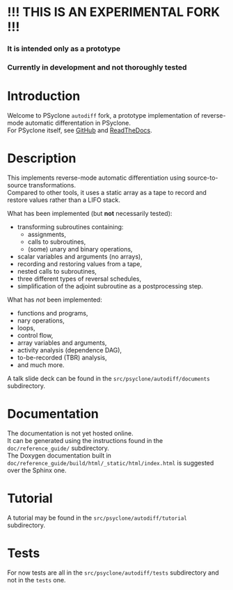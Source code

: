 # !!! THIS IS AN EXPERIMENTAL FORK !!! #
### It is intended only as a prototype ###
### Currently in development and not thoroughly tested ###

# Introduction #

Welcome to PSyclone `autodiff` fork, a prototype implementation of reverse-mode automatic differentation in PSyclone.   
For PSyclone itself, see [GitHub](https://github.com/stfc/PSyclone) and [ReadTheDocs](http://psyclone.readthedocs.io).  

# Description #

This implements reverse-mode automatic differentiation using source-to-source transformations.  
Compared to other tools, it uses a static array as a tape to record and restore values rather than a LIFO stack.

What has been implemented (but **not** necessarily tested):  
- transforming subroutines containing:
    - assignments,
    - calls to subroutines,
    - (some) unary and binary operations,
- scalar variables and arguments (no arrays),
- recording and restoring values from a tape,
- nested calls to subroutines,
- three different types of reversal schedules,
- simplification of the adjoint subroutine as a postprocessing step.  

What has *not* been implemented:
- functions and programs,
- nary operations,
- loops,
- control flow,
- array variables and arguments,
- activity analysis (dependence DAG),
- to-be-recorded (TBR) analysis,
- and much more.

A talk slide deck can be found in the `src/psyclone/autodiff/documents` subdirectory.

# Documentation #

The documentation is not yet hosted online.  
It can be generated using the instructions found in the `doc/reference_guide/` subdirectory.  
The Doxygen documentation built in `doc/reference_guide/build/html/_static/html/index.html` is suggested over the Sphinx one.

# Tutorial #

A tutorial may be found in the `src/psyclone/autodiff/tutorial` subdirectory.  

# Tests #

For now tests are all in the `src/psyclone/autodiff/tests` subdirectory and not in the `tests` one.  


